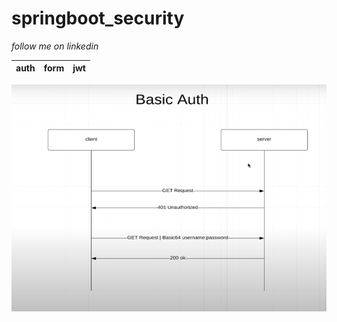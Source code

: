 # springboot_security
*follow me on linkedin*

auth | form | jwt
-----|------|----

![](images/basic_Auth.png)
